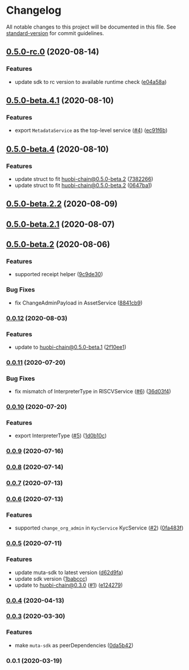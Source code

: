 # Changelog

All notable changes to this project will be documented in this file. See [standard-version](https://github.com/conventional-changelog/standard-version) for commit guidelines.

## [0.5.0-rc.0](https://github.com/HuobiGroup/huobi-chain-js-sdk/compare/v0.5.0-beta.4.1...v0.5.0-rc.0) (2020-08-14)


### Features

* update sdk to rc version to available runtime check ([e04a58a](https://github.com/HuobiGroup/huobi-chain-js-sdk/commit/e04a58a81bbe259a4653a30596bd898864c3906c))

## [0.5.0-beta.4.1](https://github.com/HuobiGroup/huobi-chain-js-sdk/compare/v0.5.0-beta.4...v0.5.0-beta.4.1) (2020-08-10)


### Features

* export `MetadataService` as the top-level service ([#4](https://github.com/HuobiGroup/huobi-chain-js-sdk/issues/4)) ([ec91f6b](https://github.com/HuobiGroup/huobi-chain-js-sdk/commit/ec91f6b4e3067e2b8a3a6e5e7858b0ce6a5a13fa))

## [0.5.0-beta.4](https://github.com/huobigroup/huobi-chain-js-sdk/compare/v0.5.0-beta.2.2...v0.5.0-beta.4) (2020-08-10)


### Features

* update struct to fit huobi-chain@0.5.0-beta.2 ([7382266](https://github.com/huobigroup/huobi-chain-js-sdk/commit/7382266f86a9fd7564e0850e2101dd3362849310))
* update struct to fit huobi-chain@0.5.0-beta.2 ([0647ba1](https://github.com/huobigroup/huobi-chain-js-sdk/commit/0647ba1be661265fb71e8cc1b5905c9c7813ef42))

## [0.5.0-beta.2.2](https://github.com/huobigroup/huobi-chain-js-sdk/compare/v0.5.0-beta.2.1...v0.5.0-beta.2.2) (2020-08-09)

## [0.5.0-beta.2.1](https://github.com/huobigroup/huobi-chain-js-sdk/compare/v0.5.0-beta.2...v0.5.0-beta.2.1) (2020-08-07)

## [0.5.0-beta.2](https://github.com/huobigroup/huobi-chain-js-sdk/compare/v0.0.12...v0.5.0-beta.2) (2020-08-06)


### Features

* supported receipt helper ([9c9de30](https://github.com/huobigroup/huobi-chain-js-sdk/commit/9c9de30faa76fc479ba247001883aebca68cfadb))


### Bug Fixes

* fix ChangeAdminPayload in AssetService ([8841cb9](https://github.com/huobigroup/huobi-chain-js-sdk/commit/8841cb9cebde701543c82e15e71a692513ba28aa))

### [0.0.12](https://github.com/huobigroup/huobi-chain-js-sdk/compare/v0.0.11...v0.0.12) (2020-08-03)


### Features

* update to huobi-chain@0.5.0-beta.1 ([2f10ee1](https://github.com/huobigroup/huobi-chain-js-sdk/commit/2f10ee10baf04840ea27a7adb2623bb244d34b48))

### [0.0.11](https://github.com/huobigroup/huobi-chain-js-sdk/compare/v0.0.10...v0.0.11) (2020-07-20)


### Bug Fixes

* fix mismatch of InterpreterType in RISCVService ([#6](https://github.com/huobigroup/huobi-chain-js-sdk/issues/6)) ([36d03f4](https://github.com/huobigroup/huobi-chain-js-sdk/commit/36d03f4d657397398eb7b1ce993f4385840711bb))

### [0.0.10](https://github.com/huobigroup/huobi-chain-js-sdk/compare/v0.0.9...v0.0.10) (2020-07-20)


### Features

* export InterpreterType ([#5](https://github.com/huobigroup/huobi-chain-js-sdk/issues/5)) ([1d0b10c](https://github.com/huobigroup/huobi-chain-js-sdk/commit/1d0b10c8275ba7e2262fbcfe0a2bbd75761e3904))

### [0.0.9](https://github.com/huobigroup/huobi-chain-js-sdk/compare/v0.0.8...v0.0.9) (2020-07-16)

### [0.0.8](https://github.com/huobigroup/huobi-chain-js-sdk/compare/v0.0.7...v0.0.8) (2020-07-14)

### [0.0.7](https://github.com/huobigroup/huobi-chain-js-sdk/compare/v0.0.6...v0.0.7) (2020-07-13)

### [0.0.6](https://github.com/huobigroup/huobi-chain-js-sdk/compare/v0.0.5...v0.0.6) (2020-07-13)


### Features

* supported `change_org_admin` in `KycService` KycService ([#2](https://github.com/huobigroup/huobi-chain-js-sdk/issues/2)) ([0fa483f](https://github.com/huobigroup/huobi-chain-js-sdk/commit/0fa483f1cd4a2f9ce646e1565a8d9b4fefb3355a))

### [0.0.5](https://github.com/huobigroup/huobi-chain-js-sdk/compare/v0.0.4...v0.0.5) (2020-07-11)


### Features

* update muta-sdk to latest version ([d62d9fa](https://github.com/huobigroup/huobi-chain-js-sdk/commit/d62d9fa0a761de4114b2a29e36a07363e955f52d))
* update sdk version ([1babccc](https://github.com/huobigroup/huobi-chain-js-sdk/commit/1babccc57b375c302bbaefc98a9b46a92630d2ba))
* update to huobi-chain@0.3.0  ([#1](https://github.com/huobigroup/huobi-chain-js-sdk/issues/1)) ([e124279](https://github.com/huobigroup/huobi-chain-js-sdk/commit/e1242793a12af5f21b2c9d76a387c66d017b2754))

### [0.0.4](https://github.com/huobigroup/huobi-chain-js-sdk/compare/v0.0.3...v0.0.4) (2020-04-13)

### [0.0.3](https://github.com/huobigroup/huobi-chain-js-sdk/compare/v0.0.2...v0.0.3) (2020-03-30)


### Features

* make `muta-sdk` as peerDependencies ([0da5b42](https://github.com/huobigroup/huobi-chain-js-sdk/commit/0da5b4252cef59e0bb08e45459da176e9648f009))

### 0.0.1 (2020-03-19)
